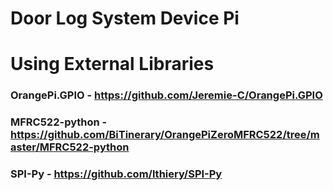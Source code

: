 # Door Log System Device Pi

# Using External Libraries
### OrangePi.GPIO - https://github.com/Jeremie-C/OrangePi.GPIO
### MFRC522-python - https://github.com/BiTinerary/OrangePiZeroMFRC522/tree/master/MFRC522-python
### SPI-Py - https://github.com/lthiery/SPI-Py

